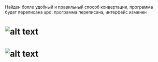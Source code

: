 Найден болле удобный и правильный способ конвертации, программа будет переписана
upd: программа переписана, интерфейс изменен
# ![alt text](https://github.com/Kladmen228/Convert-.py-file-to-bat-or-exe-file/blob/master/images/window.png)
# ![alt text](https://github.com/Kladmen228/Convert-.py-file-to-bat-or-exe-file/blob/master/images/ban.png)
